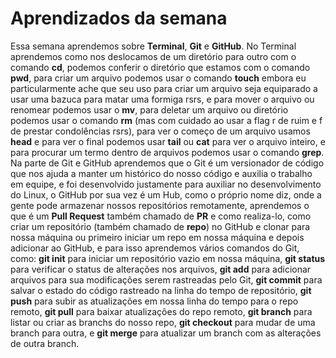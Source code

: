 # Aprendizados da semana

Essa semana aprendemos sobre **Terminal**, **Git** e **GitHub**. No Terminal aprendemos como nos deslocamos de um diretório para outro com o comando **cd**, podemos conferir o diretório que estamos com o comando **pwd**, para criar um arquivo podemos usar o comando **touch** embora eu particularmente ache que seu uso para criar um arquivo seja equiparado a usar uma bazuca para matar uma formiga rsrs, e para mover o arquivo ou renomear podemos usar o **mv**, para deletar um arquivo ou diretório podemos usar o comando **rm** (mas com cuidado ao usar a flag r de ruim e f de prestar condolências rsrs), para ver o começo de um arquivo usamos **head** e para ver o final podemos usar **tail** ou **cat** para ver o arquivo inteiro, e para procurar um termo dentro de arquivos podemos usar o comando **grep**.
Na parte de Git e GitHub aprendemos que o Git é um versionador de código que nos ajuda a manter um histórico do nosso código e auxilia o trabalho em equipe, e foi desenvolvido justamente para auxiliar no desenvolvimento do Linux, o GitHub por sua vez é um Hub, como o próprio nome diz, onde a gente pode armazenar nossos repositórios remotamente, aprendemos o que é um **Pull Request** também chamado de **PR** e como realiza-lo, como criar um repositório (também chamado de **repo**) no GitHub e clonar para nossa máquina ou primeiro iniciar um repo em nossa máquina e depois adicionar ao GitHub, e para isso aprendemos vários comandos do Git, como: **git init** para iniciar um repositório vazio em nossa máquina, **git status** para verificar o status de alterações nos arquivos, **git add** para adicionar arquivos para sua modificações serem rastreadas pelo Git, **git commit** para salvar o estado do código rastreado na linha do tempo de repositório, **git push** para subir as atualizações em nossa linha do tempo para o repo remoto, **git pull** para baixar atualizações do repo remoto, **git branch** para listar ou criar as branchs do nosso repo, **git checkout** para mudar de uma branch para outra, e **git merge** para atualizar um branch com as alterações de outra branch.
